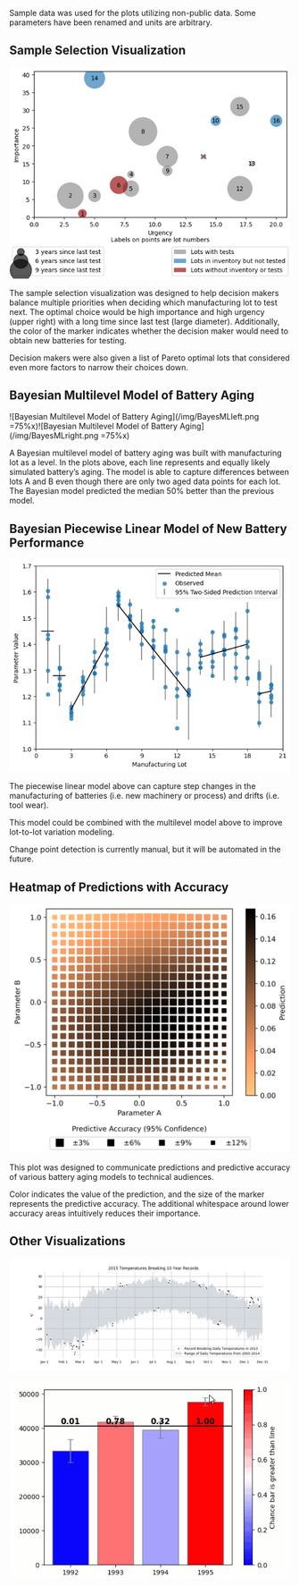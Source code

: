 
Sample data was used for the plots utilizing non-public data. Some parameters have been renamed and units are arbitrary.

## Sample Selection Visualization
![Sample Selection Visualization](/img/SampleSelectionVisualization.png)

The sample selection visualization was designed to help decision makers balance multiple priorities when deciding which manufacturing lot to test next. The optimal choice would be high importance and high urgency (upper right) with a long time since last test (large diameter). Additionally, the color of the marker indicates whether the decision maker would need to obtain new batteries for testing. 

Decision makers were also given a list of Pareto optimal lots that considered even more factors to narrow their choices down.

## Bayesian Multilevel Model of Battery Aging
![Bayesian Multilevel Model of Battery Aging](/img/BayesMLleft.png =75%x)![Bayesian Multilevel Model of Battery Aging](/img/BayesMLright.png =75%x)

A Bayesian multilevel model of battery aging was built with manufacturing lot as a level. In the plots above, each line represents and equally likely simulated battery’s aging. The model is able to capture differences between lots A and B even though there are only two aged data points for each lot. The Bayesian model predicted the median 50% better than the previous model.

## Bayesian Piecewise Linear Model of New Battery Performance
![Bayesian Piecewise Linear Model of New Battery Performance](/img/piecewise.png)

The piecewise linear model above can capture step changes in the manufacturing of batteries (i.e. new machinery or process) and drifts (i.e. tool wear).

This model could be combined with the multilevel model above to improve lot-to-lot variation modeling.

Change point detection is currently manual, but it will be automated in the future.

## Heatmap of Predictions with Accuracy
![Heatmap of Predictions with Accuracy](/img/heatmap.png)

This plot was designed to communicate predictions and predictive accuracy of various battery aging models to technical audiences.

Color indicates the value of the prediction, and the size of the marker represents the predictive accuracy. The additional whitespace around lower accuracy areas intuitively reduces their importance.


## Other Visualizations
![Temperature Records](/img/CourseraWeatherGraphAssignment.jpg)


![Interactive Bar Graph](/img/Interactiveplot-barcoloring.gif)


